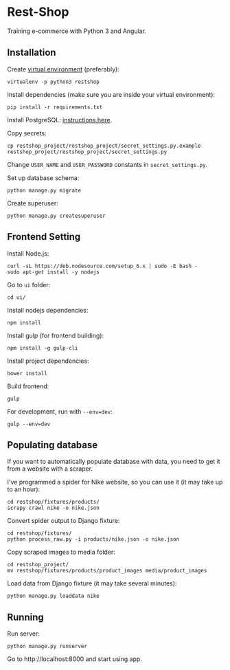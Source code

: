 # Rest-Shop

Training e-commerce with Python 3 and Angular.

## Installation

Create [virtual environment](https://virtualenv.pypa.io/en/stable/) (preferably):
```
virtualenv -p python3 restshop
```

Install dependencies (make sure you are inside your virtual environment):
```
pip install -r requirements.txt
```

Install PostgreSQL: [instructions here](POSTGRESQL.md).

Copy secrets:
```
cp restshop_project/restshop_project/secret_settings.py.example restshop_project/restshop_project/secret_settings.py
```

Change `USER_NAME` and `USER_PASSWORD` constants in `secret_settings.py`.

Set up database schema:
```
python manage.py migrate
```

Create superuser:
```
python manage.py createsuperuser
```

## Frontend Setting

Install Node.js:
```
curl -sL https://deb.nodesource.com/setup_6.x | sudo -E bash -
sudo apt-get install -y nodejs
```

Go to `ui` folder:
```
cd ui/
```

Install nodejs dependencies:
```
npm install
```

Install gulp (for frontend building):
```
npm install -g gulp-cli
```

Install project dependencies:
```
bower install
```

Build frontend:
```
gulp
```

For development, run with `--env=dev`:
```
gulp --env=dev
```

## Populating database

If you want to automatically populate database with data,
you need to get it from a website with a scraper.

I've programmed a spider for Nike website, so you can use it (it may take up to an hour):
```
cd restshop/fixtures/products/
scrapy crawl nike -o nike.json
```

Convert spider output to Django fixture:
```
cd restshop/fixtures/
python process_raw.py -i products/nike.json -o nike.json
```

Copy scraped images to media folder:
```
cd restshop_project/
mv restshop/fixtures/products/product_images media/product_images
```

Load data from Django fixture (it may take several minutes):
```
python manage.py loaddata nike
```

## Running

Run server:
```
python manage.py runserver
```

Go to http://localhost:8000 and start using app.
